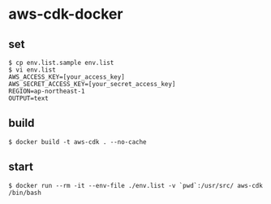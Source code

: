 # aws-cdk-docker

## set
```
$ cp env.list.sample env.list
$ vi env.list
AWS_ACCESS_KEY=[your_access_key]
AWS_SECRET_ACCESS_KEY=[your_secret_access_key]
REGION=ap-northeast-1
OUTPUT=text
```

## build
```
$ docker build -t aws-cdk . --no-cache
```

## start
```
$ docker run --rm -it --env-file ./env.list -v `pwd`:/usr/src/ aws-cdk /bin/bash
```
